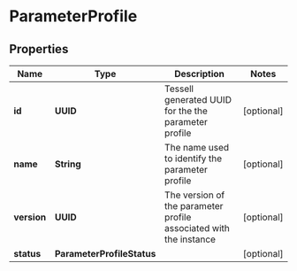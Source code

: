 

# ParameterProfile


## Properties

Name | Type | Description | Notes
------------ | ------------- | ------------- | -------------
**id** | **UUID** | Tessell generated UUID for the the parameter profile |  [optional]
**name** | **String** | The name used to identify the parameter profile |  [optional]
**version** | **UUID** | The version of the parameter profile associated with the instance |  [optional]
**status** | **ParameterProfileStatus** |  |  [optional]



